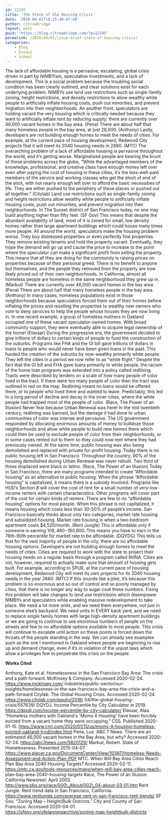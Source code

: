 ```yaml
---
id: 12245
title: 'The State of the Housing Crisis'
date: '2020-04-01T18:15:48-07:00'
author: cjtrowbridge
layout: post
guid: 'https://blog.cjtrowbridge.com/?p=12245'
permalink: /2020/04/01/issue-brief-state-of-housing-crisis/
categories:
    - Blog
    - Essays
    - School
---
```


The lack of affordable housing is a pervasive, escalating, global crisis driven in part by NIMBYism, speculative investments, and a lack of development. This is a social problem because the troubling social condition has been clearly outlined, and clear solutions exist for each underlying problem. NIMBYs use land use restrictions such as single-family zoning, height restrictions, and density restrictions to allow wealthy white people to artificially inflate housing costs, push out minorities, and prevent migration into their neighborhoods. An another front, speculators are holding vacant the very housing which is critically needed because they want to artificially inflate rent by reducing supply; there are currently over 46,000 vacant homes in the bay area. (Pena) There are about half that many homeless people in the bay area, at just 28,000. (Anthony) Lastly, developers are not building enough homes to meet the needs of cities. For example, at the current pace of housing development, Redwood City projects that it will meet its 2040 housing needs in 2880. (MTC) The overarching problem of a lack of affordable housing is pervasive throughout the world, and it’s getting worse. Marginalized people are bearing the brunt of these problems across the globe, “While the advantaged members of the knowledge, professional, and creative class have enough money left over even after paying the cost of housing in these cities, it’s the less-well-paid members of the service and working classes who get the short of end of the stick, with not nearly enough left over to afford the basic necessities of life. They are either pushed to the periphery of these places or pushed out all together.” (Citylab) Land use restrictions such as single-family zoning and height restrictions allow wealthy white people to artificially inflate housing costs, push out minorities, and prevent migration into their neighborhoods. In The Sunset district of San Francisco today, no one may build anything higher than fifty feet. (SF Gov) This means that despite the abundant availability of land, most of it is zoned for small, low density homes rather than large apartment buildings which could house many times more people. All around the world, speculators make the housing problem worse. They buy distressed properties or even perfectly fine properties. They remove existing tenants and hold the property vacant. Eventually, they hope the demand will go up and cause the price to increase to the point where the speculator can make a significant profit from selling the property. This means that all they are doing for the community is raising prices on properties because of their personal greed. There is no benefit to anyone but themselves, and the people they removed from the property are now likely priced out of their own neighborhoods. In California, almost all homeless people are homeless in the same neighborhood they grew up in. (Marbut) There are currently over 46,000 vacant homes in the bay area. (Pena) There are about half that many homeless people in the bay area. (Anthony) In many cases, homeless populations exist in those neighborhoods because speculators forced them out of their homes before inflating the prices and reselling the properties to wealthy new owners who vote to deny services to help the people whose houses they are now living in. In one recent example, a group of homeless mothers in Oakland occupied one of these vacant speculator-owned homes. With broad community support, they were eventually able to acquire legal ownership of the home! (Elassar) During the progressive era, the government decided to give trillions of dollars to certain kinds of people to fund the construction of the suburbs. Programs like FHA and the GI bill gave trillions of dollars in loans to people who would never have been given loans in the past. This funded the creation of the suburbs by now-wealthy primarily white people. They left the cities in a period we now refer to as “white flight.” Despite the fact that the GI bill and FHA gave loans primarily to white people, the racism of the home loan programs was extended into a policy called redlining. Tracts were described by lenders on a scale of how many people of color lived in the tract. If there were too many people of color then the tract was outlined in red on the map. Redlining meant no loans would be offered there, or to people who lived there and wanted to leave. Predictably, this led to a long period of decline and decay in the inner cities, where the white people had trapped most of the people of color. (Race, The Power of an Illusion) Never fear because Urban Renewal was here! In the mid twentieth century, redlining was banned, but the damage it had done to urban communities of color was intense and pervasive. The US government responded by allocating enormous amounts of money to bulldoze those neighborhoods and allow white people to build new homes there which could then be used to exclude people of color from their neighborhoods, or in some cases rented out to them so they could now rent where they had previously owned. At the same time, public housing was also being demolished and replaced with private for-profit housing. Today there is no public housing left in San Francisco. Throughout the country, 90% of the housing demolished during Urban Renewal was never rebuilt. Two third of those displaced were black or latino. (Race, The Power of an Illusion) Today in San Francisco, there are many programs intended to create “Affordable housing” as an alternative to public housing. When the phrase “Affordable housing” is capitalized, it means there is a subsidy involved. Programs like HUD’s Section 8 will cover the cost of rent for a small number of very-low-income renters with certain characteristics. Other programs will cover part of the cost for certain kinds of renters. There are few to no “affordable housing” options for most people. When this phrase is not capitalized, it means housing which costs less than 30-50% of people’s income. San Francisco basically thinks about only two categories; market rate housing and subsidized housing. Market rate housing is when a two-bedroom apartment costs $4,520/month. (Rent Jungle) This is affordable only if someone is earning $108,480-$180,800. This means you have to earn in the 76th-90th percentile for market rate to be affordable. (DQYDG) This tells us that for the vast majority of people in the city, there are no affordable housing options. Developers are not building enough homes to meet the needs of cities. Cities are required to work with the state to project their housing needs on a regular basis through a program called RHNA. Cities are not, however, required to actually make sure that amount of housing gets built. For example, according to SPUR, at the current pace of housing development, Redwood City will meet its own projects for its 2040 housing needs in the year 2880. (MTC) If this sounds like a joke, it’s because this problem is so enormous and so out of control and so poorly managed by cities, that there is no longer any way to sugar coat these numbers. Fixing this problem will take changes to land use restrictions which disempower NIMBYs and speculators while enabling massive redevelopment to take place. We need a lot more units, and we need them everywhere, not just in someone else’s backyard. We need units in EVERY back yard, and we need to replace single family homes with large high-density apartment buildings or we are going to continue to see enormous numbers of people on the streets and few to no affordable options available to most people. This crisis will continue to escalate until action on these points is forced down the throats of the people standing in the way. We can already see examples such as the one I mentioned in Oakland where people are beginning to rise up and demand change, even if it’s in violation of the unjust laws which allow a privileges few to perpetrate this crisis on the people.

**Works Cited**

 Anthony, Kate et al. Homelessness in the San Francisco Bay Area: The crisis and a path forward. McKinsey &amp; Company. Accessed 2020-02-24. https://www.mckinsey.com/ industries/public-sector/our-insights/homelessness-in-the-san-francisco-bay-area-the-crisis-and-a-path-forward Citylab. The Global Housing Crisis. Accessed 2020-02-24. https://www.citylab.com/equity/2018/ 04/the-global-housing-crisis/557639/ DQYDJ. Income Percentile by City Calculator in 2019. https://dqydj.com/income-percentile-by-city-calculator/ Elassar, Alaa. “Homeless mothers with Oakland's 'Moms 4 Housing' have been forcibly evicted from a vacant home they were occupying.” CSS. Published 2020-01-15. https://www.cnn.com/2020/01/15/us/moms-4-housing-homeless-evicted-oakland-trnd/index.html Pena, Luz. ABC 7 News. There are an estimated 46,000 vacant homes in the Bay Area, but why? Accessed 2020-02-24. https://abc7news.com/5820129/ Marbut, Robert. State of Homelessness. Presented 2015-04-07. https://www.placer.ca.gov/DocumentCenter/View/10397/Homeless-Needs-Assessment-and-Action-Plan-PDF MTC. When Will Bay Area Cities Reach Plan Bay Area 2040 Housing Targets? Accessed 2020-02-11. https://mtc.ca.gov/tools-resources/maps/when-will-bay-area-cities-reach- plan-bay-area-2040-housing-targets Race, The Power of an Illusion. California Newsreel. April 2003. http://www.pbs.org/race/000\_About/002\_04-about-03-01.htm Rent Jungle. Rent trend data in San Francisco, California. https://www.rentjungle.com/average-rent-in-san-francisco-rent-trends/ SF Gov. “Zoning Map – Height/Bulk Districts.” City and County of San Francisco. Accessed 2020-04-01. https://sfgov.org/sfplanningarchive/zoning-map-heightbulk-districts
